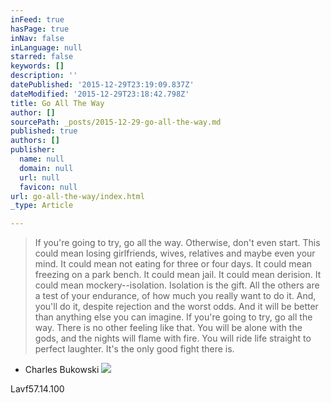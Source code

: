 ```yaml
---
inFeed: true
hasPage: true
inNav: false
inLanguage: null
starred: false
keywords: []
description: ''
datePublished: '2015-12-29T23:19:09.837Z'
dateModified: '2015-12-29T23:18:42.798Z'
title: Go All The Way
author: []
sourcePath: _posts/2015-12-29-go-all-the-way.md
published: true
authors: []
publisher:
  name: null
  domain: null
  url: null
  favicon: null
url: go-all-the-way/index.html
_type: Article

---
```

> If you're going to try, go all the way. Otherwise, don't even start. This could mean losing girlfriends, wives, relatives and maybe even your mind. It could mean not eating for three or four days. It could mean freezing on a park bench. It could mean jail. It could mean derision. It could mean mockery--isolation. Isolation is the gift. All the others are a test of your endurance, of how much you really want to do it. And, you'll do it, despite rejection and the worst odds. And it will be better than anything else you can imagine. If you're going to try, go all the way. There is no other feeling like that. You will be alone with the gods, and the nights will flame with fire. You will ride life straight to perfect laughter. It's the only good fight there is.

- Charles Bukowski
![](https://the-grid-user-content.s3-us-west-2.amazonaws.com/a7d47654-c705-4d5a-9ab6-c354b79b4f0c.jpg)

Lavf57.14.100